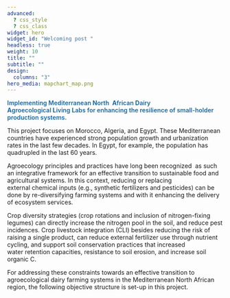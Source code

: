 ```yaml
---
advanced:
  ? css_style
  ? css_class
widget: hero
widget_id: "Welcoming post "
headless: true
weight: 10
title: ""
subtitle: ""
design:
  columns: "3"
hero_media: mapchart_map.png
---
```

<span style='color:#1768a6; font-size:100%; font-weight:600'>Implementing Mediterranean **N**orth 
  **A**frican **D**airy 
**A**groecological **L**iving **L**abs for enhancing the 
resilience of small-holder production systems. </span> 

This project focuses on Morocco, Algeria, and Egypt. These Mediterranean countries have experienced strong population growth and urbanization rates in the last few decades. 
In Egypt, for example, the population has quadrupled in the last 60 years.

Agroecology principles and practices have long been recognized 
as such an integrative framework for an effective transition to 
sustainable food and agricultural systems. In this context, 
reducing or replacing external chemical inputs (e.g., synthetic fertilizers 
and pesticides) can be done by re-diversifying farming systems and 
with it enhancing the delivery of ecosystem services.

Crop diversity strategies (crop rotations and inclusion of nitrogen-fixing legumes) can directly increase the nitrogen pool in the soil, and reduce pest incidences. Crop livestock integration (CLI) besides reducing the risk of raising a single product, can reduce external fertilizer use through nutrient cycling, and support soil conservation practices that increased water retention capacities, resistance to soil erosion, and increase soil organic C. 

For addressing these constraints towards an effective transition to agroecological dairy farming systems in the Mediterranean North African region, the following objective structure is set-up in this project. 


